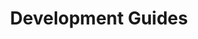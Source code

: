 ---
layout: default
title: Development Guides
nav_order: 3
has_children: true
permalink: /docs/development-guides/general-guide
---